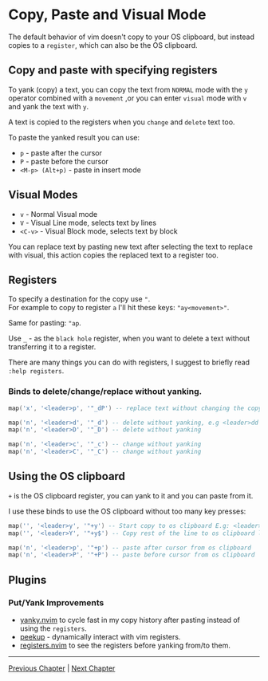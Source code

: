 # Copy, Paste and Visual Mode
The default behavior of vim doesn't copy to your OS clipboard, but instead copies to a `register`, which can also be the OS clipboard.

## Copy and paste with specifying registers
To yank (copy) a text, you can copy the text from `NORMAL` mode with the `y` operator combined with a `movement` ,or you can enter `visual` mode with `v` and yank the text with `y`.

A text is copied to the registers when you `change` and `delete` text too.

To paste the yanked result you can use:
* `p` - paste after the cursor
* `P` - paste before the cursor
* `<M-p> (Alt+p)` - paste in insert mode

## Visual Modes
* `v` - Normal Visual mode
* `V` - Visual Line mode, selects text by lines
* `<C-v>` - Visual Block mode, selects text by block

You can replace text by pasting new text after selecting the text to replace with visual, this action copies the replaced text to a register too.

## Registers
To specify a destination for the copy use `"`. \
For example to copy to register `a` I'll hit these keys: `"ay<movement>"`.

Same for pasting: `"ap`.

Use `_` - as the `black hole` register, when you want to delete a text without transferring it to a register.

There are many things you can do with registers, I suggest to briefly read `:help registers`.

### Binds to delete/change/replace without yanking.
```lua
map('x', '<leader>p', '"_dP') -- replace text without changing the copy register

map('n', '<leader>d', '"_d') -- delete without yanking, e.g <leader>dd deletes the current line without yanking it
map('n', '<leader>D', '"_D') -- delete without yanking

map('n', '<leader>c', '"_c') -- change without yanking
map('n', '<leader>C', '"_C') -- change without yanking
```

## Using the OS clipboard
`+` is the OS clipboard register, you can yank to it and you can paste from it.

I use these binds to use the OS clipboard without too many key presses:
```lua
map('', '<leader>y', '"+y') -- Start copy to os clipboard E.g: <leader>yy will copy current line to os
map('', '<leader>Y', '"+y$') -- Copy rest of the line to os clipboard like "Y" but for os clipboard

map('n', '<leader>p', '"+p') -- paste after cursor from os clipboard
map('n', '<leader>P', '"+P') -- paste before cursor from os clipboard
```

## Plugins
### Put/Yank Improvements
* [yanky.nvim](https://github.com/gbprod/yanky.nvim) to cycle fast in my copy history after pasting instead of using the `registers`.
* [peekup](https://github.com/gennaro-tedesco/nvim-peekup) - dynamically interact with vim registers.
* [registers.nvim](https://github.com/tversteeg/registers.nvim) to see the registers before yanking from/to them.

---

[Previous Chapter](./03-movements-and-operators.md) | [Next Chapter](./05-text-objects.md)
